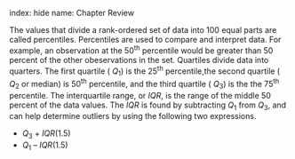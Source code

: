 index: hide
name: Chapter Review

The values that divide a rank-ordered set of data into 100 equal parts are called percentiles. Percentiles are used to compare and interpret data. For example, an observation at the 50<sup>th</sup> percentile would be greater than 50 percent of the other obeservations in the set. Quartiles divide data into quarters. The first quartile ( *Q*<sub>1</sub>) is the 25<sup>th</sup> percentile,the second quartile ( *Q*<sub>2</sub> or median) is 50<sup>th</sup> percentile, and the third quartile ( *Q*<sub>3</sub>) is the the 75<sup>th</sup> percentile. The interquartile range, or  *IQR*, is the range of the middle 50 percent of the data values. The  *IQR* is found by subtracting  *Q*<sub>1</sub> from  *Q*<sub>3</sub>, and can help determine outliers by using the following two expressions.

  *  *Q*<sub>3</sub> +  *IQR*(1.5)
  *  *Q*<sub>1</sub> –  *IQR*(1.5)
